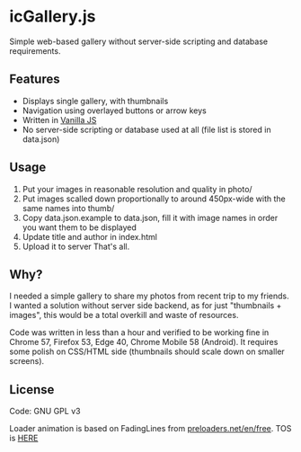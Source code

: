 # icGallery.js
Simple web-based gallery without server-side scripting and database requirements.

## Features
* Displays single gallery, with thumbnails
* Navigation using overlayed buttons or arrow keys
* Written in [Vanilla JS](http://vanilla-js.com/)
* No server-side scripting or database used at all (file list is stored in data.json)

## Usage
1. Put your images in reasonable resolution and quality in photo/
2. Put images scalled down proportionally to around 450px-wide with the same names into thumb/
3. Copy data.json.example to data.json, fill it with image names in order you want them to be displayed
4. Update title and author in index.html
5. Upload it to server
That's all.

## Why?
I needed a simple gallery to share my photos from recent trip to my friends. I wanted a solution without server side backend, as for just "thumbnails + images", this would be a total overkill and waste of resources.

Code was written in less than a hour and verified to be working fine in Chrome 57, Firefox 53, Edge 40, Chrome Mobile 58 (Android).
It requires some polish on CSS/HTML side (thumbnails should scale down on smaller screens).

## License
Code: GNU GPL v3

Loader animation is based on FadingLines from [preloaders.net/en/free](https://preloaders.net/en/free). TOS is [HERE](https://preloaders.net/en/terms_of_use)
